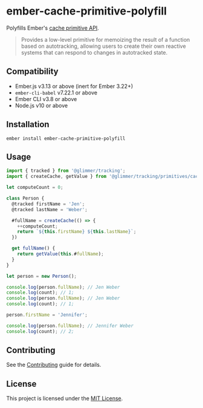 ember-cache-primitive-polyfill
==============================================================================

Polyfills Ember's [cache primitive API](https://github.com/emberjs/rfcs/blob/master/text/0615-autotracking-memoization.md).

> Provides a low-level primitive for memoizing the result of a function based
> on autotracking, allowing users to create their own reactive systems that can
> respond to changes in autotracked state.

Compatibility
------------------------------------------------------------------------------

* Ember.js v3.13 or above (inert for Ember 3.22+)
* `ember-cli-babel` v7.22.1 or above
* Ember CLI v3.8 or above
* Node.js v10 or above


Installation
------------------------------------------------------------------------------

```
ember install ember-cache-primitive-polyfill
```

Usage
------------------------------------------------------------------------------

```js
import { tracked } from '@glimmer/tracking';
import { createCache, getValue } from '@glimmer/tracking/primitives/cache';

let computeCount = 0;

class Person {
  @tracked firstName = 'Jen';
  @tracked lastName = 'Weber';

  #fullName = createCache(() => {
    ++computeCount;
    return `${this.firstName} ${this.lastName}`;
  })

  get fullName() {
    return getValue(this.#fullName);
  }
}

let person = new Person();

console.log(person.fullName); // Jen Weber
console.log(count); // 1;
console.log(person.fullName); // Jen Weber
console.log(count); // 1;

person.firstName = 'Jennifer';

console.log(person.fullName); // Jennifer Weber
console.log(count); // 2;
```

Contributing
------------------------------------------------------------------------------

See the [Contributing](CONTRIBUTING.md) guide for details.


License
------------------------------------------------------------------------------

This project is licensed under the [MIT License](LICENSE.md).
